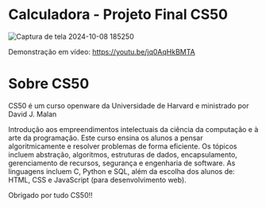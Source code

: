 # Calculadora - Projeto Final CS50

![Captura de tela 2024-10-08 185250](https://github.com/user-attachments/assets/361d589d-4eba-476c-b8de-5c74eb1c8ff3)

Demonstração em vídeo: https://youtu.be/jq0AqHkBMTA


# Sobre CS50
CS50 é um curso openware da Universidade de Harvard e ministrado por David J. Malan

Introdução aos empreendimentos intelectuais da ciência da computação e à arte da programação. Este curso ensina os alunos a pensar algoritmicamente e resolver problemas de forma eficiente. Os tópicos incluem abstração, algoritmos, estruturas de dados, encapsulamento, gerenciamento de recursos, segurança e engenharia de software. As linguagens incluem C, Python e SQL, além da escolha dos alunos de: HTML, CSS e JavaScript (para desenvolvimento web).

Obrigado por tudo CS50!!
